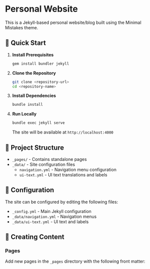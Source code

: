 # Personal Website

This is a Jekyll-based personal website/blog built using the Minimal Mistakes theme.

## 🚀 Quick Start

1. **Install Prerequisites**
   ```bash
   gem install bundler jekyll
   ```

2. **Clone the Repository**
   ```bash
   git clone <repository-url>
   cd <repository-name>
   ```

3. **Install Dependencies**
   ```bash
   bundle install
   ```

4. **Run Locally**
   ```bash
   bundle exec jekyll serve
   ```
   The site will be available at `http://localhost:4000`

## 📁 Project Structure

- `_pages/` - Contains standalone pages
- `_data/` - Site configuration files
  - `navigation.yml` - Navigation menu configuration
  - `ui-text.yml` - UI text translations and labels

## 🔧 Configuration

The site can be configured by editing the following files:
- `_config.yml` - Main Jekyll configuration
- `_data/navigation.yml` - Navigation menus
- `_data/ui-text.yml` - UI text and labels

## 📝 Creating Content

### Pages
Add new pages in the `_pages` directory with the following front matter:
